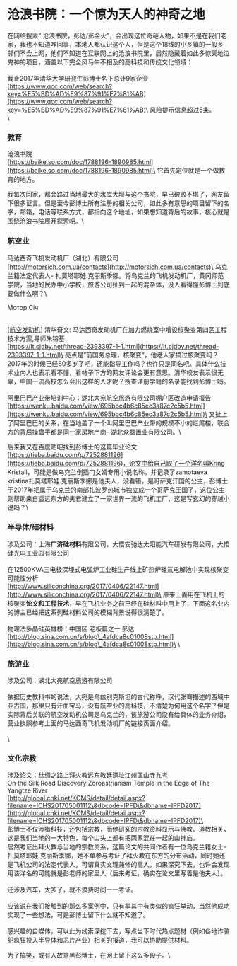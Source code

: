 # 沧浪书院：一个惊为天人的神奇之地

在网络搜索“ 沧浪书院，彭达/彭金火”，会出现这位奇葩人物，如果不是在我们老家，我也不知道咋回事，本地人都认识这个人，但是这个18线的小乡镇的一般乡邻们不会上网，他们不知道在互联网上的沧浪书院里，居然隐藏着如此多惊天地泣鬼神的项目，涵盖以下完全风马牛不相及的高科技和传统文化领域：\
\
&#x20;截止2017年清华大学研究生彭博士名下总计9家企业\
&#x20;[https://www.qcc.com/web/search?key=%E5%BD%AD%E9%87%91%E7%81%AB](https://www.qcc.com/web/search?key=%E5%BD%AD%E9%87%91%E7%81%AB)\
&#x20;风险提示信息超过5条。\
\


### 教育

&#x20;沧浪书院\
&#x20;[https://baike.so.com/doc/1788196-1890985.html](https://baike.so.com/doc/1788196-1890985.html)\
它首先定位就是一个做教育的地方。

我每次回家，都会路过当地最大的水库大坝与这个书院，早已破败不堪了，网友留下很多证言。但是至今彭博士所有注册的相关公司，如此多有意思的项目留下的名字，邮箱，电话等联系方式，都指向这个地址，如果想知道背后的故事，核心就是围绕沧浪书院展开探索吧。\


### **航空业**

&#x20;马达西奇飞机发动机厂（湖北）有限公司\
&#x20;[http://motorsich.com.ua/contacts](http://motorsich.com.ua/contacts)\
&#x20;乌克兰籍法定代表人- 扎莫塔耶娃.克丽斯季娜。将乌克兰的飞机发动机厂，黄冈师范学院，当地的民办中小学校，旅游公司扯到一起的混杂体，没人看得懂彭博士到底要做什么啊？\


Мотор Січ

\
&#x20;[\[航空发动机\]](https://lt.cjdby.net/forum.php?mod=forumdisplay\&fid=4\&filter=typeid\&typeid=155) 清华奇文: 马达西奇发动机厂在加力燃烧室中增设核聚变第四区工程技术方案,导师朱镕基\
&#x20;[https://lt.cjdby.net/thread-2393397-1-1.html](https://lt.cjdby.net/thread-2393397-1-1.html)\
&#x20;亮点是”前国务总理，核聚变“，他老人家搞过核聚变吗？2017年的时候已经80多岁了吧，还能指导工作吗？也许只是同名吧。具体什么技术业内人也表示看不懂，看帖子下方的网友评论会更有意思。清华校友表示很无辜，中国一流高校怎么会出这样的人才呢？搜查注册学籍的名录能找到彭博士吗。\
\
&#x20;阿里巴巴产业带培训中心：湖北大宛航空旅游有限公司棚户区改造申请报告\
&#x20;[https://wenku.baidu.com/view/695bbc4b6c85ec3a87c2c5b5.html](https://wenku.baidu.com/view/695bbc4b6c85ec3a87c2c5b5.html)\
&#x20;又扯上了阿里巴巴的关系，在当地盖了一个叫阿里巴巴产业带的规模不小的烂尾楼，联合方的背后操盘手都是同一家房地产商- 湖北众磊置业有限公司。\


后来我又在百度贴吧找到彭博士的这篇毕业论文[https://tieba.baidu.com/p/7252881196](https://tieba.baidu.com/p/7252881196)，论文中给自己取了一个洋名叫Kring Kristall，可能是做乌克兰倒插门女婿专用小说名称。并记录了zamotaeva kristina扎莫塔耶娃.克丽斯季娜是他夫人，没看错，是哥萨克汗国的公主，彭博士于2017年把属于乌克兰的南部扎波罗热城市独立成一个哥萨克王国了，这位公主则帮助来自遥远东方的夫君建立了一家世界一流的飞机工厂，这是写玄幻的穿越小说吗？\


### 半导体/硅材**料**

&#x20;涉及公司：上海**广济硅材料**有限公司，大悟安驰达太阳能汽车研发有限公司，大悟硅光电工业园有限公司\
\
&#x20;在12500KVA三电极深埋式电弧炉工业硅生产线上矿热炉硅氚电解池中实现核聚变可能性分析\
&#x20;[http://www.siliconchina.org/2017/0406/22147.html](http://www.siliconchina.org/2017/0406/22147.html)\
&#x20;原来上面用在飞机上的核聚变**论文和工程技术**，早在飞机业务之前已经在硅材料中用上了，下面这名业内的博主已经把这系列硅材料公司的模糊背景说得很清楚了。\
\
&#x20;物理法多晶硅英雄榜：中国区 老板篇之一 彭达\
&#x20;[http://blog.sina.com.cn/s/blog\_4afdca8c01008stp.html](http://blog.sina.com.cn/s/blog\_4afdca8c01008stp.html)\
\


### 旅游业

&#x20;涉及公司：湖北大宛航空旅游有限公司\
\
依据历史教科书的说法，大宛是乌兹别克斯坦的古代称呼，汉代张骞描述的西域中亚古国，那里只有汗血宝马，没有航空业的高科技，不清楚为何用这个名字？但是实际背后关联的航空发动机公司是乌克兰的，该旅游公司没有给具体的业务介绍，营业执照参考上面的马达西奇飞机发动机厂的链接页面介绍。\
\
\


### 文化宗教

&#x20;涉及论文：丝绸之路上拜火教远东教廷遗址江州匡山寺九考\
On the Silk Road Discovery Zoroastrianism Temple in the Edge of The Yangtze River\
&#x20;[http://global.cnki.net/KCMS/detail/detail.aspx?filename=ICHS201705001112\&dbcode=IPFD\&dbname=IPFD2017](http://global.cnki.net/KCMS/detail/detail.aspx?filename=ICHS201705001112\&dbcode=IPFD\&dbname=IPFD2017)\
\
&#x20;彭博士不仅涉猎科技，还包括宗教，而他研究的宗教资料显示与佛教、道教相关，这是我们当地的一大特色，每个山头上都有把两家混在一起的山神庙。\
&#x20;居然考证出拜火教与当地的宗教关系，这篇论文的共同作者有一位乌克兰籍女士- 扎莫塔耶娃.克丽斯季娜，她不单参与考证了拜火教在东方的分布活动，同时她还是飞机公司的法定代表人，可谓真实文理兼修的高人，如果深究下去，也许会发现用该洋名的可能就是彭老师的家里人（后来考证，确实在论文里写着是他夫人）。\
\
&#x20;还涉及汽车，太多了，就不浪费时间一一考证。\
\
应该说在我们接触到的那么多案例中，只有牟其中有类似的疯狂举动，当然他成功实现了一些想法，可是彭博士留下什么就不知道了。\
\
&#x20;感兴趣的自媒体，可以此为线索深挖下去，写点当下时代热点题材（例如各地诈骗犯疯狂投入半导体和芯片产业）相关的报道，我可以协助提供材料。

为了搞笑，或有人故意黑彭博士，在网上留下这么多段子。\
